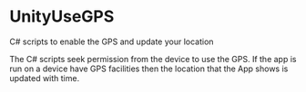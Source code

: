 # UnityUseGPS
C# scripts to enable the GPS and update your location

The C# scripts seek permission from the device to use the GPS. If the app is run on a device have GPS facilities then the location that the App shows is updated with time.

